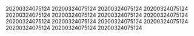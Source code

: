 20200324075124
20200324075124
20200324075124
20200324075124
20200324075124
20200324075124
20200324075124
20200324075124
20200324075124
20200324075124
20200324075124
20200324075124
20200324075124
20200324075124
20200324075124
